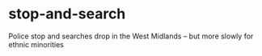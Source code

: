 # stop-and-search
Police stop and searches drop in the West Midlands – but more slowly for ethnic minorities
